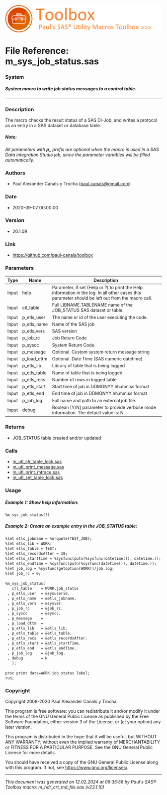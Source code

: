 ![../../misc/images/doc_banner.png](../../misc/images/doc_banner.png)
# 
# File Reference: m_sys_job_status.sas

### System

##### System macro to write job status messages to a control table.

***

### Description
The macro checks the result status of a SAS DI-Job, and writes a protocol as an entry in a SAS dataset or database table.

##### *Note:*
*All parameters with <b>p_</b> prefix are optional when the macro is used in a SAS Data Integration Studio job, since the parameter variables will be filled automatically.*

### Authors
* Paul Alexander Canals y Trocha (paul.canals@gmail.com)

### Date
* 2020-09-07 00:00:00

### Version
* 20.1.09

### Link
* https://github.com/paul-canals/toolbox

### Parameters
| Type | Name | Description |
| ---- | ---- | ----------- |
| Input | help | Parameter, if set (Help or ?) to print the Help information in the log. In all other cases this parameter should be left out from the macro call. |
| Input | ctl_table | Full LIBNAME.TABLENAME name of the JOB_STATUS SAS dataset or table. |
| Input | p_etls_user | The name or id of the user executing the code. |
| Input | p_etls_name | Name of the SAS job |
| Input | p_etls_vers | SAS version |
| Input | p_job_rc | Job Return Code |
| Input | p_syscc | System Return Code |
| Input | p_message | Optional. Custom system return message string |
| Input | p_load_dttm | Optional. Date Time (SAS numeric datetime) |
| Input | p_etls_lib | Library of table that is being logged |
| Input | p_etls_table | Name of table that is being logged |
| Input | p_etls_recs | Number of rows in logged table |
| Input | p_etls_start | Start time of job in DDMONYY:hh:mm:ss format |
| Input | p_etls_end | End time of job in DDMONYY:hh:mm:ss format |
| Input | p_job_log | Full name and path to an external job file. |
| Input | debug | Boolean [Y/N] parameter to provide verbose mode information. The default value is: N. |

### Returns
* JOB_STATUS table created and/or updated

### Calls
* [m_utl_clr_table_lock.sas](m_utl_clr_table_lock.md)
* [m_utl_print_message.sas](m_utl_print_message.md)
* [m_utl_print_mtrace.sas](m_utl_print_mtrace.md)
* [m_utl_set_table_lock.sas](m_utl_set_table_lock.md)

### Usage

##### Example 1: Show help information:
```sas
%m_sys_job_status(?)
```

##### Example 2: Create an example entry in the JOB_STATUS table:
```sas
%let etls_jobname = %nrquote(TEST_JOB);
%let etls_lib = WORK;
%let etls_table = TEST;
%let etls_recordsAfter = 19;
%let etls_starttime = %sysfunc(putn(%sysfunc(datetime()), datetime.));
%let etls_endTime = %sysfunc(putn(%sysfunc(datetime()), datetime.));
%let job_log = %sysfunc(getoption(WORK))/job.log;
%let job_rc = 0;

%m_sys_job_status(
   ctl_table    = WORK.job_status
 , p_etls_user  = &sysuserid.
 , p_etls_name  = &etls_jobname.
 , p_etls_vers  = &sysver.
 , p_job_rc     = &job_rc.
 , p_syscc      = &syscc.
 , p_message    =
 , p_load_dttm  =
 , p_etls_lib   = &etls_lib.
 , p_etls_table = &etls_table.
 , p_etls_recs  = &etls_recordsAfter.
 , p_etls_start = &etls_startTime.
 , p_etls_end   = &etls_endTime.
 , p_job_log    = &job_log.
 , debug        = N
   );

proc print data=WORK.job_status label;
run;
```

### Copyright
Copyright 2008-2020 Paul Alexander Canals y Trocha. 
 
This program is free software: you can redistribute it and/or modify 
it under the terms of the GNU General Public License as published by 
the Free Software Foundation, either version 3 of the License, or 
(at your option) any later version. 
 
This program is distributed in the hope that it will be useful, 
but WITHOUT ANY WARRANTY; without even the implied warranty of 
MERCHANTABILITY or FITNESS FOR A PARTICULAR PURPOSE. See the 
GNU General Public License for more details. 
 
You should have received a copy of the GNU General Public License 
along with this program. If not, see <https://www.gnu.org/licenses/>. 


***
*This document was generated on 12.02.2024 at 06:35:56  by Paul's SAS&reg; Toolbox macro: m_hdr_crt_md_file.sas (v23.1.10)*
